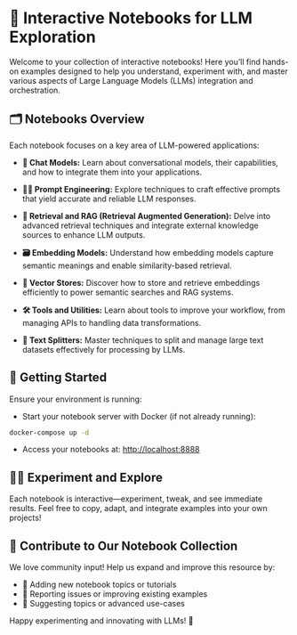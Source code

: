# 📒 Interactive Notebooks for LLM Exploration

Welcome to your collection of interactive notebooks! Here you’ll find hands-on examples designed to help you understand, experiment with, and master various aspects of Large Language Models (LLMs) integration and orchestration.

## 🗂️ Notebooks Overview

Each notebook focuses on a key area of LLM-powered applications:

- **💬 Chat Models:**
  Learn about conversational models, their capabilities, and how to integrate them into your applications.

- **🧑‍💻 Prompt Engineering:**
  Explore techniques to craft effective prompts that yield accurate and reliable LLM responses.

- **🔎 Retrieval and RAG (Retrieval Augmented Generation):**
  Delve into advanced retrieval techniques and integrate external knowledge sources to enhance LLM outputs.

- **🗃️ Embedding Models:**
  Understand how embedding models capture semantic meanings and enable similarity-based retrieval.

- **📐 Vector Stores:**
  Discover how to store and retrieve embeddings efficiently to power semantic searches and RAG systems.

- **🛠️ Tools and Utilities:**
  Learn about tools to improve your workflow, from managing APIs to handling data transformations.

- **📏 Text Splitters:**
  Master techniques to split and manage large text datasets effectively for processing by LLMs.

## 🚀 Getting Started

Ensure your environment is running:

- Start your notebook server with Docker (if not already running):

```bash
docker-compose up -d
```

- Access your notebooks at: [http://localhost:8888](http://localhost:8888)

## 🧑‍🔬 Experiment and Explore

Each notebook is interactive—experiment, tweak, and see immediate results. Feel free to copy, adapt, and integrate examples into your own projects!

## 🤝 Contribute to Our Notebook Collection

We love community input! Help us expand and improve this resource by:

- 📝 Adding new notebook topics or tutorials
- 🐞 Reporting issues or improving existing examples
- 📖 Suggesting topics or advanced use-cases

Happy experimenting and innovating with LLMs! 🌟